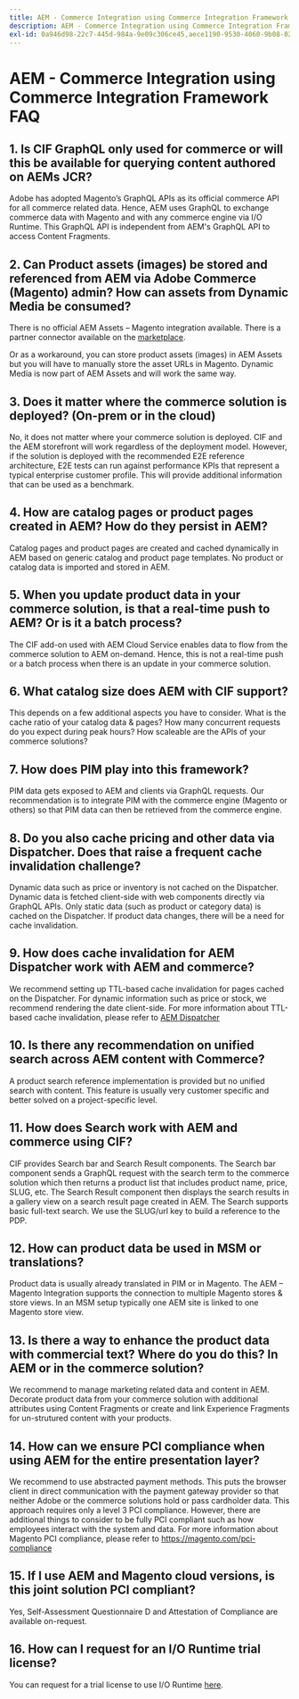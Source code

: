 ```yaml
---
title: AEM - Commerce Integration using Commerce Integration Framework FAQ
description: AEM - Commerce Integration using Commerce Integration Framework FAQ
exl-id: 0a946d98-22c7-445d-984a-9e09c306ce45,aece1190-9530-4060-9b08-022da7068987
---
```

# AEM - Commerce Integration using Commerce Integration Framework FAQ

## 1. Is CIF GraphQL only used for commerce or will this be available for querying content authored on AEMs JCR?

Adobe has adopted Magento’s GraphQL APIs as its official commerce API for all commerce related data. Hence, AEM uses GraphQL to exchange commerce data with Magento and with any commerce engine via I/O Runtime. This GraphQL API is independent from AEM's GraphQL API to access Content Fragments.

## 2. Can Product assets (images) be stored and referenced from AEM via Adobe Commerce (Magento) admin? How can assets from Dynamic Media be consumed?

There is no official AEM Assets – Magento integration available. There is a partner connector available on the [marketplace](https://marketplace.magento.com/bounteous-dam.html).

Or as a workaround, you can store product assets (images) in AEM Assets but you will have to manually store the asset URLs in Magento. Dynamic Media is now part of AEM Assets and will work the same way.

## 3. Does it matter where the commerce solution is deployed? (On-prem or in the cloud)

No, it does not matter where your commerce solution is deployed. CIF and the AEM storefront will work regardless of the deployment model. However, if the solution is deployed with the recommended E2E reference architecture, E2E tests can run against performance KPIs that represent a typical enterprise customer profile. This will provide additional information that can be used as a benchmark.

## 4. How are catalog pages or product pages created in AEM? How do they persist in AEM?

Catalog pages and product pages are created and cached dynamically in AEM based on generic catalog and product page templates. No product or catalog data is imported and stored in AEM.

## 5. When you update product data in your commerce solution, is that a real-time push to AEM? Or is it a batch process?

The CIF add-on used with AEM Cloud Service enables data to flow from the commerce solution to AEM on-demand. Hence, this is not a real-time push or a batch process when there is an update in your commerce solution.

## 6. What catalog size does AEM with CIF support?

This depends on a few additional aspects you have to consider. What is the cache ratio of your catalog data & pages? How many concurrent requests do you expect during peak hours? How scaleable are the APIs of your commerce solutions?

## 7. How does PIM play into this framework?

PIM data gets exposed to AEM and clients via GraphQL requests. Our recommendation is to integrate PIM with the commerce engine (Magento or others) so that PIM data can then be retrieved from the commerce engine.

## 8. Do you also cache pricing and other data via Dispatcher. Does that raise a frequent cache invalidation challenge?

Dynamic data such as price or inventory is not cached on the Dispatcher. Dynamic data is fetched client-side with web components directly via GraphQL APIs. Only static data (such as product or category data) is cached on the Dispatcher. If product data changes, there will be a need for cache invalidation.

## 9. How does cache invalidation for AEM Dispatcher work with AEM and commerce?

We recommend setting up TTL-based cache invalidation for pages cached on the Dispatcher. For dynamic information such as price or stock, we recommend rendering the date client-side. For more information about TTL-based cache invalidation, please refer to [AEM Dispatcher](https://helpx.adobe.com/experience-manager/kb/optimizing-the-dispatcher-cache.html)

## 10. Is there any recommendation on unified search across AEM content with Commerce?

A product search reference implementation is provided but no unified search with content. This feature is usually very customer specific and better solved on a project-specific level.

## 11. How does Search work with AEM and commerce using CIF?

CIF provides Search bar and Search Result components. The Search bar component sends a GraphQL request with the search term to the commerce solution which then returns a product list that includes product name, price, SLUG, etc. The Search Result component then displays the search results in a gallery view on a search result page created in AEM. The Search supports basic full-text search. We use the SLUG/url key to build a reference to the PDP.

## 12. How can product data be used in MSM or translations?

Product data is usually already translated in PIM or in Magento. The AEM – Magento Integration supports the connection to multiple Magento stores & store views. In an MSM setup typically one AEM site is linked to one Magento store view.

## 13. Is there a way to enhance the product data with commercial text? Where do you do this? In AEM or in the commerce solution?

We recommend to manage marketing related data and content in AEM. Decorate product data from your commerce solution with additional attributes using Content Fragments or create and link Experience Fragments for un-strutured content with your products.

## 14. How can we ensure PCI compliance when using AEM for the entire presentation layer?

We recommend to use abstracted payment methods. This puts the browser client in direct communication with the payment gateway provider so that neither Adobe or the commerce solutions hold or pass cardholder data. This approach requires only a level 3 PCI compliance. However, there are additional things to consider to be fully PCI compliant such as how employees interact with the system and data. For more information about Magento PCI compliance, please refer to <https://magento.com/pci-compliance>

## 15. If I use AEM and Magento cloud versions, is this joint solution PCI compliant?

Yes, Self-Assessment Questionnaire D and Attestation of Compliance are available on-request.

## 16. How can I request for an I/O Runtime trial license?

You can request for a trial license to use I/O Runtime [here](https://adobeio.typeform.com/to/obqgRm).
